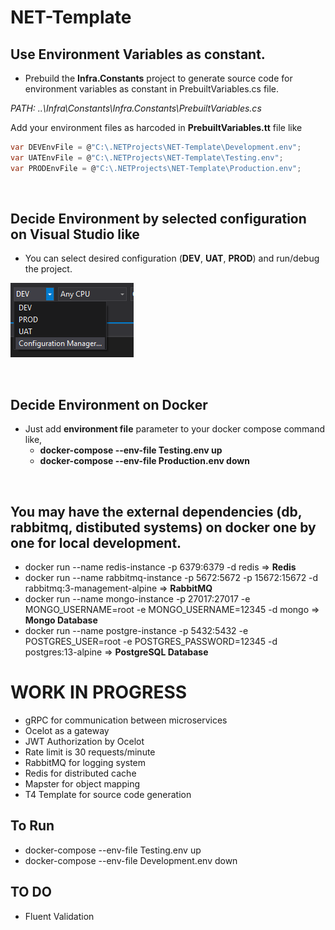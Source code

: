 # NET-Template

## Use Environment Variables as constant.
* Prebuild the **Infra.Constants** project to generate source code for environment variables as constant in PrebuiltVariables.cs file.  

*PATH: ..\Infra\Constants\Infra.Constants\PrebuiltVariables.cs* 

Add your environment files as harcoded in **PrebuiltVariables.tt** file like

   ```csharp
   var DEVEnvFile = @"C:\.NETProjects\NET-Template\Development.env";
   var UATEnvFile = @"C:\.NETProjects\NET-Template\Testing.env";
   var PRODEnvFile = @"C:\.NETProjects\NET-Template\Production.env";
   ```
<br>

## Decide Environment by selected configuration on Visual Studio like
* You can select desired configuration (**DEV**, **UAT**, **PROD**) and run/debug the project.

<p align="left">
  <img src="https://github.com/frkn2076/NET-Template/blob/main/resources/Configurations.PNG">
</p>

<br>


## Decide Environment on Docker
* Just add **environment file** parameter to your docker compose command like,
  - **docker-compose --env-file Testing.env up**
  - **docker-compose --env-file Production.env down** 

<br>

## You may have the external dependencies (db, rabbitmq, distibuted systems) on docker one by one for local development. 

* docker run --name redis-instance -p 6379:6379 -d redis => **Redis**
* docker run --name rabbitmq-instance -p 5672:5672 -p 15672:15672 -d rabbitmq:3-management-alpine  => **RabbitMQ**
* docker run --name mongo-instance -p 27017:27017 -e MONGO_USERNAME=root -e MONGO_USERNAME=12345 -d mongo => **Mongo Database**
* docker run --name postgre-instance -p 5432:5432 -e POSTGRES_USER=root -e POSTGRES_PASSWORD=12345 -d postgres:13-alpine => **PostgreSQL Database**

# WORK IN PROGRESS

* gRPC for communication between microservices
* Ocelot as a gateway
* JWT Authorization by Ocelot
* Rate limit is 30 requests/minute
* RabbitMQ for logging system
* Redis for distributed cache
* Mapster for object mapping
* T4 Template for source code generation

## To Run 
* docker-compose --env-file Testing.env up
* docker-compose --env-file Development.env down 

## TO DO
* Fluent Validation
